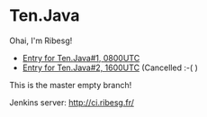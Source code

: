 Ten.Java
========

Ohai, I'm Ribesg!
* [Entry for Ten.Java#1, 0800UTC](https://github.com/tenjavacontest/Ribesg/tree/0800)
* [Entry for Ten.Java#2, 1600UTC](https://github.com/tenjavacontest/Ribesg/tree/1600) (Cancelled :-( )

This is the master empty branch!

Jenkins server: http://ci.ribesg.fr/